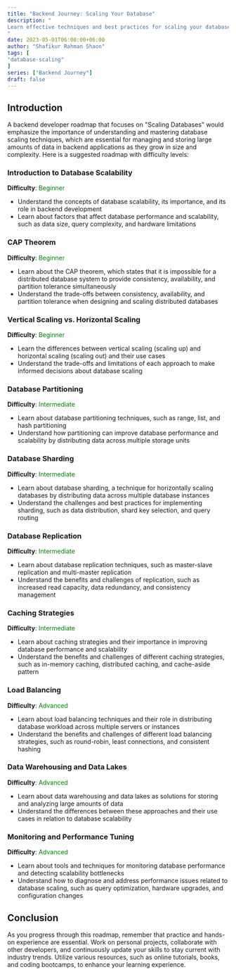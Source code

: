 ```yaml
---
title: "Backend Journey: Scaling Your Database"
description: "
Learn effective techniques and best practices for scaling your database as part of your Backend Journey. Explore replication, sharding, partitioning, and other strategies to ensure optimal performance and reliability in your backend development projects.
"
date: 2023-05-01T06:00:00+06:00
author: "Shafikur Rahman Shaon"
tags: [
"database-scaling"
]
series: ["Backend Journey"]
draft: false
---
```

## Introduction
A backend developer roadmap that focuses on "Scaling Databases" would emphasize the importance of understanding and mastering database scaling techniques, which are essential for managing and storing large amounts of data in backend applications as they grow in size and complexity. Here is a suggested roadmap with difficulty levels:

### Introduction to Database Scalability
**Difficulty**:  <span style="color:green">Beginner</span>

- Understand the concepts of database scalability, its importance, and its role in backend development
- Learn about factors that affect database performance and scalability, such as data size, query complexity, and hardware limitations


### CAP Theorem
**Difficulty**:  <span style="color:green">Beginner</span>

- Learn about the CAP theorem, which states that it is impossible for a distributed database system to provide consistency, availability, and partition tolerance simultaneously
- Understand the trade-offs between consistency, availability, and partition tolerance when designing and scaling distributed databases

### Vertical Scaling vs. Horizontal Scaling
**Difficulty**:  <span style="color:green">Beginner</span>

- Learn the differences between vertical scaling (scaling up) and horizontal scaling (scaling out) and their use cases
- Understand the trade-offs and limitations of each approach to make informed decisions about database scaling

### Database Partitioning
**Difficulty**:  <span style="color:green">Intermediate</span>

- Learn about database partitioning techniques, such as range, list, and hash partitioning
- Understand how partitioning can improve database performance and scalability by distributing data across multiple storage units

### Database Sharding
**Difficulty**:  <span style="color:green">Intermediate</span>

- Learn about database sharding, a technique for horizontally scaling databases by distributing data across multiple database instances
- Understand the challenges and best practices for implementing sharding, such as data distribution, shard key selection, and query routing

### Database Replication
**Difficulty**:  <span style="color:green">Intermediate</span>

- Learn about database replication techniques, such as master-slave replication and multi-master replication
- Understand the benefits and challenges of replication, such as increased read capacity, data redundancy, and consistency management

### Caching Strategies
**Difficulty**:  <span style="color:green">Intermediate</span>

- Learn about caching strategies and their importance in improving database performance and scalability
- Understand the benefits and challenges of different caching strategies, such as in-memory caching, distributed caching, and cache-aside pattern

### Load Balancing
**Difficulty**:  <span style="color:green">Advanced</span>

- Learn about load balancing techniques and their role in distributing database workload across multiple servers or instances
- Understand the benefits and challenges of different load balancing strategies, such as round-robin, least connections, and consistent hashing

### Data Warehousing and Data Lakes
**Difficulty**:  <span style="color:green">Advanced</span>

- Learn about data warehousing and data lakes as solutions for storing and analyzing large amounts of data
- Understand the differences between these approaches and their use cases in relation to database scalability

### Monitoring and Performance Tuning
**Difficulty**:  <span style="color:green">Advanced</span>

- Learn about tools and techniques for monitoring database performance and detecting scalability bottlenecks
- Understand how to diagnose and address performance issues related to database scaling, such as query optimization, hardware upgrades, and configuration changes


## Conclusion
As you progress through this roadmap, remember that practice and hands-on experience are essential. Work on personal projects, collaborate with other developers, and continuously update your skills to stay current with industry trends. Utilize various resources, such as online tutorials, books, and coding bootcamps, to enhance your learning experience.

